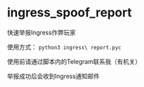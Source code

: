 # ingress_spoof_report
快速举报Ingress作弊玩家

使用方式：
	`python3 ingress\ report.pyc`

使用前请通过脚本内的Telegram联系我（有机关）

举报成功后会收到Ingress通知邮件